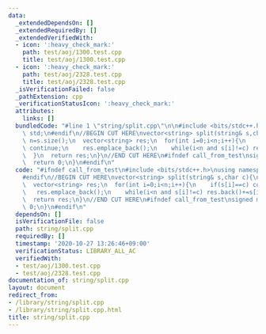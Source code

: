 ```yaml
---
data:
  _extendedDependsOn: []
  _extendedRequiredBy: []
  _extendedVerifiedWith:
  - icon: ':heavy_check_mark:'
    path: test/aoj/1300.test.cpp
    title: test/aoj/1300.test.cpp
  - icon: ':heavy_check_mark:'
    path: test/aoj/2328.test.cpp
    title: test/aoj/2328.test.cpp
  _isVerificationFailed: false
  _pathExtension: cpp
  _verificationStatusIcon: ':heavy_check_mark:'
  attributes:
    links: []
  bundledCode: "#line 1 \"string/split.cpp\"\n\n#include <bits/stdc++.h>\nusing namespace\
    \ std;\n#endif\n//BEGIN CUT HERE\nvector<string> split(string& s,char c){\n  int\
    \ n=s.size();\n  vector<string> res;\n  for(int i=0;i<n;i++){\n    if(s[i]==c)\
    \ continue;\n    res.emplace_back();\n    while(i<n and s[i]!=c) res.back()+=s[i++];\n\
    \  }\n  return res;\n}\n//END CUT HERE\n#ifndef call_from_test\nsigned main(){\n\
    \  return 0;\n}\n#endif\n"
  code: "#ifndef call_from_test\n#include <bits/stdc++.h>\nusing namespace std;\n\
    #endif\n//BEGIN CUT HERE\nvector<string> split(string& s,char c){\n  int n=s.size();\n\
    \  vector<string> res;\n  for(int i=0;i<n;i++){\n    if(s[i]==c) continue;\n \
    \   res.emplace_back();\n    while(i<n and s[i]!=c) res.back()+=s[i++];\n  }\n\
    \  return res;\n}\n//END CUT HERE\n#ifndef call_from_test\nsigned main(){\n  return\
    \ 0;\n}\n#endif\n"
  dependsOn: []
  isVerificationFile: false
  path: string/split.cpp
  requiredBy: []
  timestamp: '2020-10-27 13:26:46+09:00'
  verificationStatus: LIBRARY_ALL_AC
  verifiedWith:
  - test/aoj/1300.test.cpp
  - test/aoj/2328.test.cpp
documentation_of: string/split.cpp
layout: document
redirect_from:
- /library/string/split.cpp
- /library/string/split.cpp.html
title: string/split.cpp
---
```

